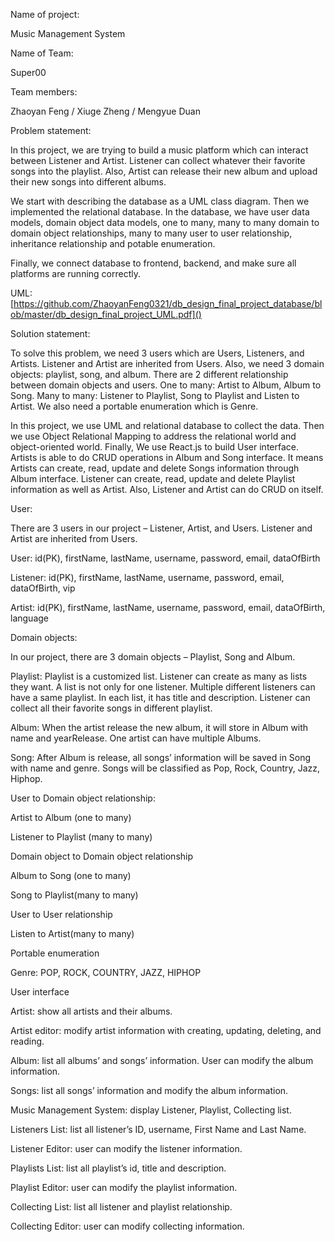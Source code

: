 Name of project: 

Music Management System 

Name of Team: 

Super00 

Team members: 

Zhaoyan Feng / Xiuge Zheng / Mengyue Duan 

Problem statement: 

In this project, we are trying to build a music platform which can interact between Listener and Artist. Listener can collect whatever their favorite songs into the playlist. Also, Artist can release their new album and upload their new songs into different albums.  

We start with describing the database as a UML class diagram. Then we implemented the relational database. In the database, we have user data models, domain object data models, one to many, many to many domain to domain object relationships, many to many user to user relationship, inheritance relationship and potable enumeration.  

Finally, we connect database to frontend, backend, and make sure all platforms are running correctly. 

UML:  [https://github.com/ZhaoyanFeng0321/db_design_final_project_database/blob/master/db_design_final_project_UML.pdf]()

Solution statement: 

To solve this problem, we need 3 users which are Users, Listeners, and Artists. Listener and Artist are inherited from Users. Also, we need 3 domain objects: playlist, song, and album. There are 2 different relationship between domain objects and users. One to many: Artist to Album, Album to Song. Many to many: Listener to Playlist, Song to Playlist and Listen to Artist. We also need a portable enumeration which is Genre.  

In this project, we use UML and relational database to collect the data. Then we use Object Relational Mapping to address the relational world and object-oriented world. Finally, We use React.js to build User interface. Artists is able to do CRUD operations in Album and Song interface. It means Artists can create, read, update and delete Songs information through Album interface. Listener can create, read, update and delete Playlist information as well as Artist. Also, Listener and Artist can do CRUD on itself.   

 

User: 

There are 3 users in our project – Listener, Artist, and Users. Listener and Artist are inherited from Users. 

User: id(PK), firstName, lastName, username, password, email, dataOfBirth 

Listener: id(PK), firstName, lastName, username, password, email, dataOfBirth, vip 

Artist: id(PK), firstName, lastName, username, password, email, dataOfBirth, language 

Domain objects: 

In our project, there are 3 domain objects – Playlist, Song and Album. 

Playlist: Playlist is a customized list. Listener can create as many as lists they want. A list is not only for one listener. Multiple different listeners can have a same playlist. In each list, it has title and description. Listener can collect all their favorite songs in different playlist.  

Album:  When the artist release the new album, it will store in Album with name and yearRelease.  One artist can have multiple Albums.  

Song: After Album is release, all songs’ information will be saved in Song with name and genre. Songs will be classified as Pop, Rock, Country, Jazz, Hiphop.  

User to Domain object relationship: 

Artist to Album (one to many) 

Listener to Playlist (many to many) 

Domain object to Domain object relationship 

Album to Song (one to many) 

Song to Playlist(many to many) 

User to User relationship 

Listen to Artist(many to many) 

Portable enumeration 

Genre: POP, ROCK, COUNTRY, JAZZ, HIPHOP 

 

User interface 

Artist: show all artists and their albums. 

Artist editor: modify artist information with creating, updating, deleting, and reading. 

Album: list all albums’ and songs’ information. User can modify the album information.  

Songs: list all songs’ information and modify the album information.  

Music Management System: display Listener, Playlist, Collecting list. 

Listeners List: list all listener’s ID, username, First Name and Last Name. 

Listener Editor: user can modify the listener information. 

Playlists List: list all playlist’s id, title and description.  

Playlist Editor: user can modify the playlist information. 

Collecting List: list all listener and playlist relationship.  

Collecting Editor: user can modify collecting information.  

 

 

 

 
